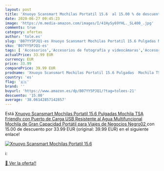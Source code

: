 ```yaml
---
layout: post
title: 'Xnuoyo Scansmart Mochilas Portatil 15.6  al 15.00 % de descuento'
date: 2020-06-27 09:45:23
image: 'https://m.media-amazon.com/images/I/41HySy69YHL._SL400_.jpg'
comments: true
category: ofertas
author: 'tole.es'
slug: 'B07YY5PJQ1-es Xnuoyo Scansmart Mochilas Portatil 15.6 Pulgadas Mochila...'
sku: 'B07YY5PJQ1-es'
tags: [ 'Accesorios','Accesorios de fotografía y videocámaras','Accesorios para portátiles y netbooks','Bolsas y fundas para cámaras compactas','Bolsas y fundas para cámaras digitales','Bolsas y fundas para cámaras,  videocámaras y prismáticos','Bolsas y fundas para portátiles y netbooks','Electrónica','Fotografía y videocámaras','Informática','Mochilas para portátiles y netbooks','mochila', ]
actualPrice: 33.99 EUR
currency: EUR
price: 33.99
comparePrice: 39.99 EUR
prodname: 'Xnuoyo Scansmart Mochilas Portatil 15.6 Pulgadas  Mochila TSA Friendly con Puerto de Carga USB  Resistente al Agua Multifuncional Mochila de Gran Capacidad Portátil para Viajes de Negocios  Negro02 '
country: 'es'
flag: '🇪🇸'
brand: ''
buyurl: 'https://www.amazon.es/dp/B07YY5PJQ1/?tag=tolees-21'
descuento: '15.00'
average: '38.06142857142857'
---
```


Está [Xnuoyo Scansmart Mochilas Portatil 15.6 Pulgadas  Mochila TSA Friendly con Puerto de Carga USB  Resistente al Agua Multifuncional Mochila de Gran Capacidad Portátil para Viajes de Negocios  Negro02 ](https://www.amazon.es/dp/B07YY5PJQ1/?tag=tolees-21) con 15.00 de descuento por 33.99 EUR (original: 39.99 EUR) en el siguiente enlace!

[![Xnuoyo Scansmart Mochilas Portatil 15.6 ](https://m.media-amazon.com/images/I/41HySy69YHL._SL400_.jpg)](https://www.amazon.es/dp/B07YY5PJQ1/?tag=tolees-21)

ℹ️:


[🛒 Ver la oferta!!](https://www.amazon.es/dp/B07YY5PJQ1/?tag=tolees-21)
